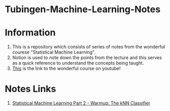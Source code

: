 # Tubingen-Machine-Learning-Notes

# Information
1. This is a repository which consists of series of notes from the wonderful courese "Statistical Machine Learning". 
2. Notion is used to note down the points from the lecture and this serves as a quick reference to understand the concepts being taught.
3. [This](https://www.youtube.com/playlist?list=PL05umP7R6ij2XCvrRzLokX6EoHWaGA2cC) is the link to the wonderful course on youtube!

# Notes Links
1. [Statistical Machine Learning Part 2 - Warmup: The kNN Classifier](https://www.notion.so/Lectuer-2-Warmup-KNN-Classifier-91c16ba227994e23af6905f159b6e544)
